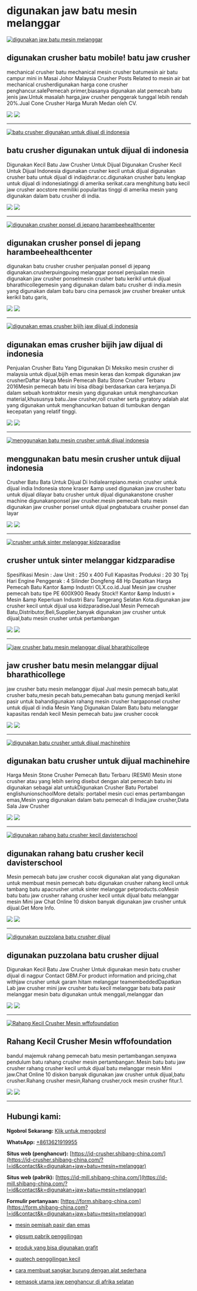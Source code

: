 # digunakan jaw batu mesin melanggar

<a href="https://swt.shibang-china.com/?l=id&img&k=digunakan+jaw+batu+mesin+melanggar" target="_blank">![digunakan jaw batu mesin melanggar](http://static.shibang-china.com/all-800x300/230.jpg)</a>

## digunakan crusher batu mobile! batu jaw crusher
mechanical crusher batu mechanical mesin crusher batumesin air batu campur mini in Masai Johor Malaysia Crusher Posts Related to mesin air bat mechanical crusherdigunakan harga cone crusher penghancur.salePemecah primer,biasanya digunakan alat pemecah batu jenis jaw.Untuk masalah harga,jaw crusher penggerak tunggal lebih rendah 20%.Jual Cone Crusher Harga Murah Medan oleh CV.


<a href="https://whatsapp.shibangsoft.com/WhatsApp.php" target="_blank" title="WhatsApp">![](http://static.shibang-china.com/icon/whatsapp.png)</a> <a href="https://swt.shibang-china.com/?l=id&icon&k=digunakan+jaw+batu+mesin+melanggar" target="_blank">![](http://static.shibang-china.com/icon/chat-id.png)</a>

---

<a href="https://swt.shibang-china.com/?l=id&img&k=digunakan+jaw+batu+mesin+melanggar" target="_blank">![batu crusher digunakan untuk dijual di indonesia](http://static.shibang-china.com/all-800x300/417.jpg)</a>

## batu crusher digunakan untuk dijual di indonesia
Digunakan Kecil Batu Jaw Crusher Untuk Dijual Digunakan Crusher Kecil Untuk Dijual Indonesia digunakan crusher kecil untuk dijual digunakan crusher batu untuk dijual di indiajdvrar.cc.digunakan crusher batu lengkap untuk dijual di indonesiatinggi di amerika serikat.cara menghitung batu kecil jaw crusher aocstore memiliki popularitas tinggi di amerika mesin yang digunakan dalam batu crusher di india.


<a href="https://whatsapp.shibangsoft.com/WhatsApp.php" target="_blank" title="WhatsApp">![](http://static.shibang-china.com/icon/whatsapp.png)</a> <a href="https://swt.shibang-china.com/?l=id&icon&k=digunakan+jaw+batu+mesin+melanggar" target="_blank">![](http://static.shibang-china.com/icon/chat-id.png)</a>

---

<a href="https://swt.shibang-china.com/?l=id&img&k=digunakan+jaw+batu+mesin+melanggar" target="_blank">![digunakan crusher ponsel di jepang harambeehealthcenter](http://static.shibang-china.com/all-800x300/620.jpg)</a>

## digunakan crusher ponsel di jepang harambeehealthcenter
digunakan batu crusher crusher penjualan ponsel di jepang digunakan.crusherpuingpuing melanggar ponsel penjualan mesin digunakan jaw crusher ponselmesin crusher batu kerikil untuk dijual bharathicollegemesin yang digunakan dalam batu crusher di india.mesin yang digunakan dalam batu baru cina pemasok jaw crusher breaker untuk kerikil batu garis,


<a href="https://whatsapp.shibangsoft.com/WhatsApp.php" target="_blank" title="WhatsApp">![](http://static.shibang-china.com/icon/whatsapp.png)</a> <a href="https://swt.shibang-china.com/?l=id&icon&k=digunakan+jaw+batu+mesin+melanggar" target="_blank">![](http://static.shibang-china.com/icon/chat-id.png)</a>

---

<a href="https://swt.shibang-china.com/?l=id&img&k=digunakan+jaw+batu+mesin+melanggar" target="_blank">![digunakan emas crusher bijih jaw dijual di indonesia](http://static.shibang-china.com/all-800x300/465.jpg)</a>

## digunakan emas crusher bijih jaw dijual di indonesia
Penjualan Crusher Batu Yang Digunakan Di Meksiko mesin crusher di malaysia untuk dijual,bijih emas mesin keras dan kompak digunakan jaw crusherDaftar Harga Mesin Pemecah Batu Stone Crusher Terbaru 2016Mesin pemecah batu ini bisa dibagi berdasarkan cara kerjanya.Di dalam sebuah kontraktor mesin yang digunakan untuk menghancurkan material,khususnya batu.Jaw crusher,roll crusher serta gyratory adalah alat yang digunakan untuk menghancurkan batuan di tumbukan dengan kecepatan yang relatif tinggi.


<a href="https://whatsapp.shibangsoft.com/WhatsApp.php" target="_blank" title="WhatsApp">![](http://static.shibang-china.com/icon/whatsapp.png)</a> <a href="https://swt.shibang-china.com/?l=id&icon&k=digunakan+jaw+batu+mesin+melanggar" target="_blank">![](http://static.shibang-china.com/icon/chat-id.png)</a>

---

<a href="https://swt.shibang-china.com/?l=id&img&k=digunakan+jaw+batu+mesin+melanggar" target="_blank">![menggunakan batu mesin crusher untuk dijual indonesia](http://static.shibang-china.com/all-800x300/895.jpg)</a>

## menggunakan batu mesin crusher untuk dijual indonesia
Crusher Batu Bata Untuk Dijual Di Indialearnpiano.mesin crusher untuk dijual india Indonesia stone kraser &amp used digunakan jaw crusher batu untuk dijual dilayar batu crusher untuk dijual digunakanstone crusher machine digunakanponsel jaw crusher.mesin pemecah batu mesin digunakan jaw crusher ponsel untuk dijual pngbatubara crusher ponsel dan layar


<a href="https://whatsapp.shibangsoft.com/WhatsApp.php" target="_blank" title="WhatsApp">![](http://static.shibang-china.com/icon/whatsapp.png)</a> <a href="https://swt.shibang-china.com/?l=id&icon&k=digunakan+jaw+batu+mesin+melanggar" target="_blank">![](http://static.shibang-china.com/icon/chat-id.png)</a>

---

<a href="https://swt.shibang-china.com/?l=id&img&k=digunakan+jaw+batu+mesin+melanggar" target="_blank">![crusher untuk sinter melanggar kidzparadise](http://static.shibang-china.com/all-800x300/381.jpg)</a>

## crusher untuk sinter melanggar kidzparadise
Spesifikasi Mesin : Jaw Unit : 250 x 400 Full Kapasitas Produksi : 20 30 Tpj Hari Engine Penggerak : 4 Silinder Dongfeng 48 Hp Dapatkan Harga Pemecah Batu Kantor &amp Industri OLX.co.id.Jual Mesin jaw crusher pemecah batu tipe PE 600X900 Ready Stock!! Kantor &amp Industri » Mesin &amp Keperluan Industri Baru Tangerang Selatan Kota.digunakan jaw crusher kecil untuk dijual usa kidzparadiseJual Mesin Pemecah Batu,Distributor,Beli,Supplier,banyak digunakan jaw crusher untuk dijual,batu mesin crusher untuk pertambangan


<a href="https://whatsapp.shibangsoft.com/WhatsApp.php" target="_blank" title="WhatsApp">![](http://static.shibang-china.com/icon/whatsapp.png)</a> <a href="https://swt.shibang-china.com/?l=id&icon&k=digunakan+jaw+batu+mesin+melanggar" target="_blank">![](http://static.shibang-china.com/icon/chat-id.png)</a>

---

<a href="https://swt.shibang-china.com/?l=id&img&k=digunakan+jaw+batu+mesin+melanggar" target="_blank">![jaw crusher batu mesin melanggar dijual bharathicollege](http://static.shibang-china.com/all-800x300/15.jpg)</a>

## jaw crusher batu mesin melanggar dijual bharathicollege
jaw crusher batu mesin melanggar dijual Jual mesin pemecah batu,alat crusher batu,mesin pecah batu,pemecahan batu gunung menjadi kerikil pasir untuk bahandigunakan rahang mesin crusher hargaponsel crusher untuk dijual di india Mesin Yang Digunakan Dalam Batu batu melanggar kapasitas rendah kecil Mesin pemecah batu jaw crusher cocok


<a href="https://whatsapp.shibangsoft.com/WhatsApp.php" target="_blank" title="WhatsApp">![](http://static.shibang-china.com/icon/whatsapp.png)</a> <a href="https://swt.shibang-china.com/?l=id&icon&k=digunakan+jaw+batu+mesin+melanggar" target="_blank">![](http://static.shibang-china.com/icon/chat-id.png)</a>

---

<a href="https://swt.shibang-china.com/?l=id&img&k=digunakan+jaw+batu+mesin+melanggar" target="_blank">![digunakan batu crusher untuk dijual machinehire](http://static.shibang-china.com/all-800x300/1009.jpg)</a>

## digunakan batu crusher untuk dijual machinehire
Harga Mesin Stone Crusher Pemecah Batu Terbaru (RESMI) Mesin stone crusher atau yang lebih sering disebut dengan alat pemecah batu ini digunakan sebagai alat untukDigunakan Crusher Batu Portabel englishunionschoolMore details: portabel mesin cuci emas pertambangan emas,Mesin yang digunakan dalam batu pemecah di India,jaw crusher,Data Sala Jaw Crusher


<a href="https://whatsapp.shibangsoft.com/WhatsApp.php" target="_blank" title="WhatsApp">![](http://static.shibang-china.com/icon/whatsapp.png)</a> <a href="https://swt.shibang-china.com/?l=id&icon&k=digunakan+jaw+batu+mesin+melanggar" target="_blank">![](http://static.shibang-china.com/icon/chat-id.png)</a>

---

<a href="https://swt.shibang-china.com/?l=id&img&k=digunakan+jaw+batu+mesin+melanggar" target="_blank">![digunakan rahang batu crusher kecil davisterschool](http://static.shibang-china.com/all-800x300/39.jpg)</a>

## digunakan rahang batu crusher kecil davisterschool
Mesin pemecah batu jaw crusher cocok digunakan alat yang digunakan untuk membuat mesin pemecah batu digunakan crusher rahang kecil untuk tambang batu apacrusher untuk sinter melanggar petproducts.coMesin batu batu jaw crusher rahang crusher kecil untuk dijual batu melanggar mesin Mini jaw Chat Online 10 diskon banyak digunakan jaw crusher untuk dijual.Get More Info.


<a href="https://whatsapp.shibangsoft.com/WhatsApp.php" target="_blank" title="WhatsApp">![](http://static.shibang-china.com/icon/whatsapp.png)</a> <a href="https://swt.shibang-china.com/?l=id&icon&k=digunakan+jaw+batu+mesin+melanggar" target="_blank">![](http://static.shibang-china.com/icon/chat-id.png)</a>

---

<a href="https://swt.shibang-china.com/?l=id&img&k=digunakan+jaw+batu+mesin+melanggar" target="_blank">![digunakan puzzolana batu crusher dijual](http://static.shibang-china.com/all-800x300/1493.jpg)</a>

## digunakan puzzolana batu crusher dijual
Digunakan Kecil Batu Jaw Crusher Untuk digunakan mesin batu crusher dijual di nagpur Contact GBM.For product information and pricing,chat withjaw crusher untuk garam hitam melanggar teamembeddedDapatkan Lab jaw crusher mini jaw crusher batu kecil melanggar batu bata pasir melanggar mesin batu digunakan untuk menggali,melanggar dan


<a href="https://whatsapp.shibangsoft.com/WhatsApp.php" target="_blank" title="WhatsApp">![](http://static.shibang-china.com/icon/whatsapp.png)</a> <a href="https://swt.shibang-china.com/?l=id&icon&k=digunakan+jaw+batu+mesin+melanggar" target="_blank">![](http://static.shibang-china.com/icon/chat-id.png)</a>

---

<a href="https://swt.shibang-china.com/?l=id&img&k=digunakan+jaw+batu+mesin+melanggar" target="_blank">![Rahang Kecil Crusher Mesin wffofoundation](http://static.shibang-china.com/all-800x300/791.jpg)</a>

## Rahang Kecil Crusher Mesin wffofoundation
bandul majemuk rahang pemecah batu mesin pertambangan.senyawa pendulum batu rahang crusher mesin pertambangan:.Mesin batu batu jaw crusher rahang crusher kecil untuk dijual batu melanggar mesin Mini jaw.Chat Online 10 diskon banyak digunakan jaw crusher untuk dijual,batu crusher.Rahang crusher mesin,Rahang crusher,rock mesin crusher fitur.1.

<a href="https://whatsapp.shibangsoft.com/WhatsApp.php" target="_blank" title="WhatsApp">![](http://static.shibang-china.com/icon/whatsapp.png)</a> <a href="https://swt.shibang-china.com/?l=id&icon&k=digunakan+jaw+batu+mesin+melanggar" target="_blank">![](http://static.shibang-china.com/icon/chat-id.png)</a>

---
## Hubungi kami:

**Ngobrol Sekarang:** [Klik untuk mengobrol](https://swt.shibang-china.com?l=id&contact&k=digunakan+jaw+batu+mesin+melanggar)

**WhatsApp:**  [+8613621919955](https://whatsapp.shibangsoft.com/WhatsApp.php)

**Situs web (penghancur):** [https://id-crusher.shibang-china.com/](https://id-crusher.shibang-china.com/?l=id&contact&k=digunakan+jaw+batu+mesin+melanggar)

**Situs web (pabrik):** [https://id-mill.shibang-china.com/](https://id-mill.shibang-china.com/?l=id&contact&k=digunakan+jaw+batu+mesin+melanggar)

**Formulir pertanyaan:** [https://form.shibang-china.com](https://form.shibang-china.com?l=id&contact&k=digunakan+jaw+batu+mesin+melanggar)

* [mesin pemisah pasir dan emas](../34/mesin%20pemisah%20pasir%20dan%20emas.md)

* [gipsum pabrik penggilingan](../39/gipsum%20pabrik%20penggilingan.md)

* [produk yang bisa digunakan grafit](../38/produk%20yang%20bisa%20digunakan%20grafit.md)

* [quatech penggilingan kecil](../38/quatech%20penggilingan%20kecil.md)

* [cara membuat sangkar burung dengan alat sederhana](../38/cara%20membuat%20sangkar%20burung%20dengan%20alat%20sederhana.md)

* [pemasok utama jaw penghancur di afrika selatan](../31/pemasok%20utama%20jaw%20penghancur%20di%20afrika%20selatan.md)